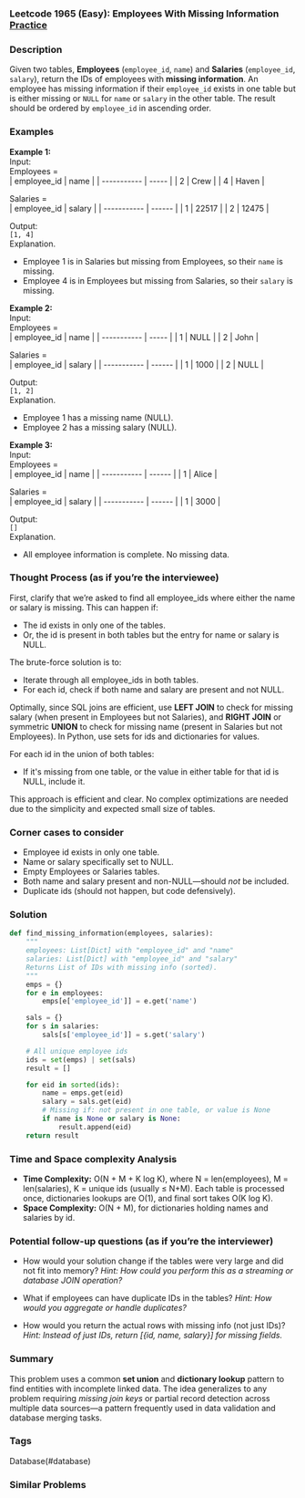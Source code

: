 ### Leetcode 1965 (Easy): Employees With Missing Information [Practice](https://leetcode.com/problems/employees-with-missing-information)

### Description  
Given two tables, **Employees** (`employee_id`, `name`) and **Salaries** (`employee_id`, `salary`), return the IDs of employees with **missing information**. An employee has missing information if their `employee_id` exists in one table but is either missing or `NULL` for `name` or `salary` in the other table. The result should be ordered by `employee_id` in ascending order.

### Examples  

**Example 1:**  
Input:  
Employees =  
| employee_id | name  |
| ----------- | ----- |
| 2           | Crew  |
| 4           | Haven |

Salaries =  
| employee_id | salary |
| ----------- | ------ |
| 1           | 22517  |
| 2           | 12475  |

Output:  
`[1, 4]`  
Explanation.  
- Employee 1 is in Salaries but missing from Employees, so their `name` is missing.
- Employee 4 is in Employees but missing from Salaries, so their `salary` is missing.

**Example 2:**  
Input:  
Employees =  
| employee_id | name  |
| ----------- | ----- |
| 1           | NULL  |
| 2           | John  |

Salaries =  
| employee_id | salary |
| ----------- | ------ |
| 1           | 1000   |
| 2           | NULL   |

Output:  
`[1, 2]`  
Explanation.  
- Employee 1 has a missing name (NULL).
- Employee 2 has a missing salary (NULL).

**Example 3:**  
Input:  
Employees =  
| employee_id | name   |
| ----------- | ------ |
| 1           | Alice  |

Salaries =  
| employee_id | salary |
| ----------- | ------ |
| 1           | 3000   |

Output:  
`[]`  
Explanation.  
- All employee information is complete. No missing data.

### Thought Process (as if you’re the interviewee)  
First, clarify that we’re asked to find all employee_ids where either the name or salary is missing. This can happen if:
- The id exists in only one of the tables.
- Or, the id is present in both tables but the entry for name or salary is NULL.

The brute-force solution is to:
- Iterate through all employee_ids in both tables.
- For each id, check if both name and salary are present and not NULL.

Optimally, since SQL joins are efficient, use **LEFT JOIN** to check for missing salary (when present in Employees but not Salaries), and **RIGHT JOIN** or symmetric **UNION** to check for missing name (present in Salaries but not Employees). In Python, use sets for ids and dictionaries for values.

For each id in the union of both tables:
- If it's missing from one table, or the value in either table for that id is NULL, include it.

This approach is efficient and clear. No complex optimizations are needed due to the simplicity and expected small size of tables.

### Corner cases to consider  
- Employee id exists in only one table.
- Name or salary specifically set to NULL.
- Empty Employees or Salaries tables.
- Both name and salary present and non-NULL—should *not* be included.
- Duplicate ids (should not happen, but code defensively).

### Solution

```python
def find_missing_information(employees, salaries):
    """
    employees: List[Dict] with "employee_id" and "name"
    salaries: List[Dict] with "employee_id" and "salary"
    Returns List of IDs with missing info (sorted).
    """
    emps = {}
    for e in employees:
        emps[e['employee_id']] = e.get('name')

    sals = {}
    for s in salaries:
        sals[s['employee_id']] = s.get('salary')

    # All unique employee ids
    ids = set(emps) | set(sals)
    result = []

    for eid in sorted(ids):
        name = emps.get(eid)
        salary = sals.get(eid)
        # Missing if: not present in one table, or value is None
        if name is None or salary is None:
            result.append(eid)
    return result
```

### Time and Space complexity Analysis  

- **Time Complexity:** O(N + M + K log K), where N = len(employees), M = len(salaries), K = unique ids (usually ≤ N+M). Each table is processed once, dictionaries lookups are O(1), and final sort takes O(K log K).
- **Space Complexity:** O(N + M), for dictionaries holding names and salaries by id.

### Potential follow-up questions (as if you’re the interviewer)  

- How would your solution change if the tables were very large and did not fit into memory?
  *Hint: How could you perform this as a streaming or database JOIN operation?*

- What if employees can have duplicate IDs in the tables?
  *Hint: How would you aggregate or handle duplicates?*

- How would you return the actual rows with missing info (not just IDs)?
  *Hint: Instead of just IDs, return [{id, name, salary}] for missing fields.*

### Summary
This problem uses a common **set union** and **dictionary lookup** pattern to find entities with incomplete linked data. The idea generalizes to any problem requiring *missing join keys* or partial record detection across multiple data sources—a pattern frequently used in data validation and database merging tasks.

### Tags
Database(#database)

### Similar Problems
